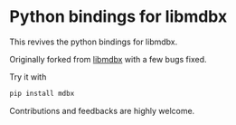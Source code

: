 # Python bindings for libmdbx

This revives the python bindings for libmdbx.

Originally forked from [libmdbx](https://github.com/erthink/libmdbx/tree/python-bindings) with a few bugs fixed.

Try it with

```bash
pip install mdbx
```

Contributions and feedbacks are highly welcome.
